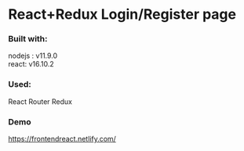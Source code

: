 # React+Redux Login/Register page 

### Built with:
<p>nodejs : v11.9.0 <br>
react: v16.10.2</p>

### Used:
React Router
Redux

### Demo
https://frontendreact.netlify.com/